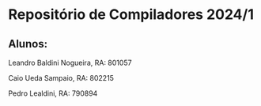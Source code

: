 # Repositório de Compiladores 2024/1

## Alunos:
  Leandro Baldini Nogueira, RA: 801057  
  
  Caio Ueda Sampaio, RA: 802215
  
  Pedro Lealdini, RA: 790894
